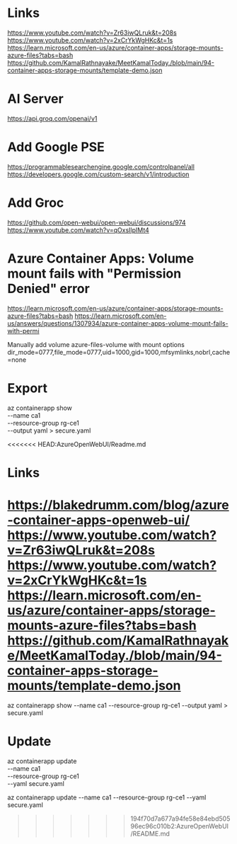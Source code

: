 # Links
https://www.youtube.com/watch?v=Zr63iwQLruk&t=208s
https://www.youtube.com/watch?v=2xCrYkWgHKc&t=1s
https://learn.microsoft.com/en-us/azure/container-apps/storage-mounts-azure-files?tabs=bash
https://github.com/KamalRathnayake/MeetKamalToday./blob/main/94-container-apps-storage-mounts/template-demo.json

# AI Server
https://api.groq.com/openai/v1

# Add Google PSE
https://programmablesearchengine.google.com/controlpanel/all
https://developers.google.com/custom-search/v1/introduction

# Add Groc
https://github.com/open-webui/open-webui/discussions/974
https://www.youtube.com/watch?v=qOxsIlpIMt4

# Azure Container Apps: Volume mount fails with "Permission Denied" error
https://learn.microsoft.com/en-us/azure/container-apps/storage-mounts-azure-files?tabs=bash
https://learn.microsoft.com/en-us/answers/questions/1307934/azure-container-apps-volume-mount-fails-with-permi

Manually add volume azure-files-volume with mount options
dir_mode=0777,file_mode=0777,uid=1000,gid=1000,mfsymlinks,nobrl,cache=none

# Export
az containerapp show \
    --name ca1 \
    --resource-group rg-ce1 \
    --output yaml > secure.yaml

<<<<<<< HEAD:AzureOpenWebUI/Readme.md
# Links
https://blakedrumm.com/blog/azure-container-apps-openweb-ui/
https://www.youtube.com/watch?v=Zr63iwQLruk&t=208s
https://www.youtube.com/watch?v=2xCrYkWgHKc&t=1s
https://learn.microsoft.com/en-us/azure/container-apps/storage-mounts-azure-files?tabs=bash
https://github.com/KamalRathnayake/MeetKamalToday./blob/main/94-container-apps-storage-mounts/template-demo.json
=======
az containerapp show --name ca1 --resource-group rg-ce1 --output yaml > secure.yaml

# Update
az containerapp update \
    --name ca1 \
    --resource-group rg-ce1 \
    --yaml secure.yaml

az containerapp update --name ca1 --resource-group rg-ce1 --yaml secure.yaml



>>>>>>> 194f70d7a677a94fe58e84ebd50596ec96c010b2:AzureOpenWebUI/README.md
